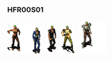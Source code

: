 ### HFR00S01
<img src="test1.gif"><img src="test2.gif">&nbsp;&nbsp;&nbsp;<img src="test3.gif">&nbsp;&nbsp;&nbsp;<img src="test4.gif">&nbsp;&nbsp;&nbsp;<img src="test5.gif">
